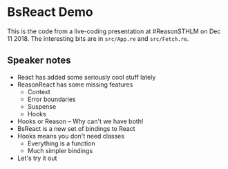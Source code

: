 # BsReact Demo

This is the code from a live-coding presentation at #ReasonSTHLM on Dec 11 2018. The interesting bits are in `src/App.re` and `src/Fetch.re`.

## Speaker notes

- React has added some seriously cool stuff lately
- ReasonReact has some missing features
  - Context
  - Error boundaries
  - Suspense
  - Hooks
- Hooks or Reason – Why can't we have both!
- BsReact is a new set of bindings to React
- Hooks means you don't need classes
  - Everything is a function
  - Much simpler bindings
- Let's try it out
